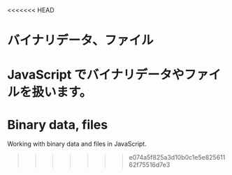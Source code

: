 <<<<<<< HEAD
# バイナリデータ、ファイル

JavaScript でバイナリデータやファイルを扱います。
=======
# Binary data, files

Working with binary data and files in JavaScript.
>>>>>>> e074a5f825a3d10b0c1e5e82561162f75516d7e3
